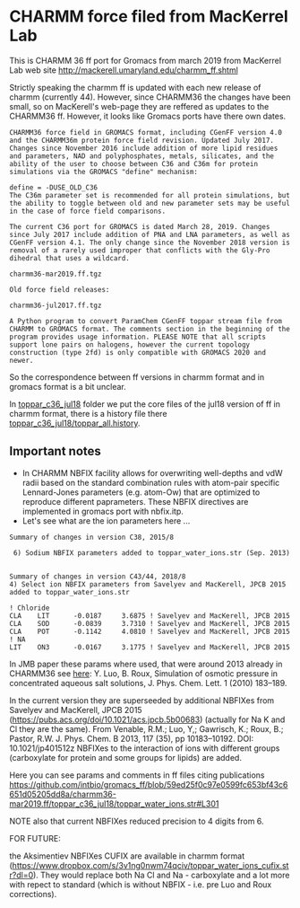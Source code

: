 # CHARMM force filed from MacKerrel Lab

This is CHARMM 36 ff port for Gromacs from march 2019  from MacKerrel Lab web site http://mackerell.umaryland.edu/charmm_ff.shtml

Strictly speaking the charmm ff is updated with each new release of charmm (currently 44). However, since CHARMM36 the changes have been small, so on MacKerell's web-page they are reffered as updates to the CHARMM36 ff.
However, it looks like Gromacs ports have there own dates.

```
CHARMM36 force field in GROMACS format, including CGenFF version 4.0 and the CHARMM36m protein force field revision. Updated July 2017. Changes since November 2016 include addition of more lipid residues and parameters, NAD and polyphosphates, metals, silicates, and the ability of the user to choose between C36 and C36m for protein simulations via the GROMACS "define" mechanism:

define = -DUSE_OLD_C36
The C36m parameter set is recommended for all protein simulations, but the ability to toggle between old and new parameter sets may be useful in the case of force field comparisons.

The current C36 port for GROMACS is dated March 28, 2019. Changes since July 2017 include addition of PNA and LNA parameters, as well as CGenFF version 4.1. The only change since the November 2018 version is removal of a rarely used improper that conflicts with the Gly-Pro dihedral that uses a wildcard.

charmm36-mar2019.ff.tgz

Old force field releases:

charmm36-jul2017.ff.tgz

A Python program to convert ParamChem CGenFF toppar stream file from CHARMM to GROMACS format. The comments section in the beginning of the program provides usage information. PLEASE NOTE that all scripts support lone pairs on halogens, however the current topology construction (type 2fd) is only compatible with GROMACS 2020 and newer.
```

So the correspondence between ff versions in charmm format and in gromacs format is a bit unclear.

In [toppar_c36_jul18](toppar_c36_jul18) folder we put the core files of the jul18 version of ff in charmm format, there is a history file there [toppar_c36_jul18/toppar_all.history](toppar_c36_jul18/toppar_all.history).

## Important notes
- In CHARMM NBFIX facility allows for overwriting well-depths and vdW radii based on the standard combination rules with atom-pair specific Lennard-Jones parameters (e.g. atom-Ow) that are optimized to reproduce different paprameters.
These NBFIX directives are implemented in gromacs port with nbfix.itp.
- Let's see what are the ion parameters here ...

```
Summary of changes in version C38, 2015/8

 6) Sodium NBFIX parameters added to toppar_water_ions.str (Sep. 2013)
 
 
Summary of changes in version C43/44, 2018/8
4) Select ion NBFIX parameters from Savelyev and MacKerell, JPCB 2015 added to toppar_water_ions.str

! Chloride
CLA    LIT      -0.0187     3.6875 ! Savelyev and MacKerell, JPCB 2015
CLA    SOD      -0.0839     3.7310 ! Savelyev and MacKerell, JPCB 2015
CLA    POT      -0.1142     4.0810 ! Savelyev and MacKerell, JPCB 2015
! NA
LIT    ON3      -0.0167     3.1775 ! Savelyev and MacKerell, JPCB 2015
```

In JMB paper these params where used, that were around 2013 already in CHARMM36 see [here](https://github.com/molsim/MYSOFT/blob/6524a761462a948e70f392c4ab24dcda4cd4d508/MD_simulations_NAMD/nucleosome_CHARMM/prep/toppar_water_ions.str#L266): Y. Luo, B. Roux, Simulation of osmotic pressure in concentrated aqueous salt solutions, J. Phys. Chem. Lett. 1 (2010) 183–189.

In the current version they are superseeded by additional NBFIXes from Savelyev and MacKerell, JPCB 2015 (https://pubs.acs.org/doi/10.1021/acs.jpcb.5b00683) (actually for Na K and Cl they are the same).
From  Venable, R.M.; Luo, Y,; Gawrisch, K.; Roux, B.; Pastor, R.W. J. Phys. Chem. B 2013, 117 (35), pp 10183–10192.  DOI: 10.1021/jp401512z NBFIXes to the interaction of ions with different groups (carboxylate for protein and some groups for lipids) are added.

Here you can see params and comments in ff files citing publications https://github.com/intbio/gromacs_ff/blob/59ed25f0c97e0599fc653bf43c6651d05205dd8a/charmm36-mar2019.ff/toppar_c36_jul18/toppar_water_ions.str#L301

NOTE also that current NBFIXes reduced precision to 4 digits from 6.


FOR FUTURE:

the Aksimentiev NBFIXes CUFIX are available in charmm format (https://www.dropbox.com/s/3v1ng0nwm74qciv/toppar_water_ions_cufix.str?dl=0). They would replace both Na Cl and Na - carboxylate and a lot more with repect to standard (which is without NBFIX - i.e. pre Luo and Roux corrections).
